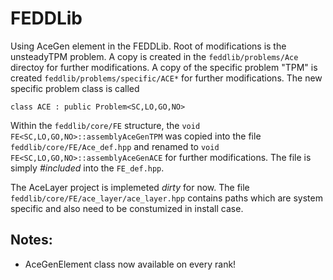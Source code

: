 # FEDDLib

Using AceGen element in the FEDDLib.
Root of modifications is the unsteadyTPM problem.
A copy is created in the ```feddlib/problems/Ace``` directoy for further modifications.
A copy of the specific problem "TPM" is created ```feddlib/problems/specific/ACE*``` for further modifications. The new specific problem class is called 
```
class ACE : public Problem<SC,LO,GO,NO>
```
Within the ```feddlib/core/FE``` structure, the ```void FE<SC,LO,GO,NO>::assemblyAceGenTPM``` was copied into the file ```feddlib/core/FE/Ace_def.hpp``` and renamed to ```void FE<SC,LO,GO,NO>::assemblyAceGenACE``` for further modifications. The file is simply *#included* into the ```FE_def.hpp```.

The AceLayer project is implemeted *dirty* for now.
The file ```feddlib/core/FE/ace_layer/ace_layer.hpp``` contains paths which are
system specific and also need to be constumized in install case.

## Notes:
 * AceGenElement class now available on every rank!